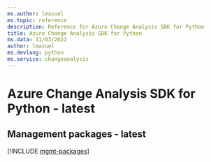 ```yaml
---
ms.author: lmazuel
ms.topic: reference
description: Reference for Azure Change Analysis SDK for Python
title: Azure Change Analysis SDK for Python
ms.data: 11/03/2022
author: lmazuel
ms.devlang: python
ms.service: changeanalysis
---
```

# Azure Change Analysis SDK for Python - latest

## Management packages - latest
[!INCLUDE [mgmt-packages](change-analysis-mgmt-index.md)]